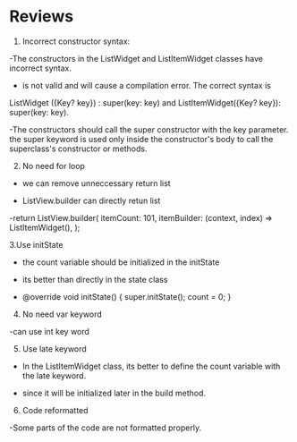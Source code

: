 # Reviews 


1. Incorrect constructor syntax:
 
 -The constructors in the ListWidget and ListItemWidget classes have incorrect syntax. 
 - is not valid and will cause a compilation error.
 The correct syntax is 

 ListWidget   ({Key? key}) : super(key: key) and ListItemWidget({Key? key}): super(key: key).

 -The constructors should call the super constructor with the key parameter.  the super keyword is used only inside the constructor's body to call the superclass's constructor or methods.

2. No need for loop 

 - we can remove unneccessary return list

 -  ListView.builder can directly retun list

 -return ListView.builder(
      itemCount: 101,
      itemBuilder: (context, index) => ListItemWidget(),
    );

3.Use initState 

- the count variable should be initialized in the initState 

- its better than directly in the state class

- @override
  void initState() {
    super.initState();
    count = 0;
  }

4. No need var keyword

 -can use int key word

5. Use late keyword

- In the ListItemWidget class, its better to define the count variable with the late keyword.

- since it will be initialized later in the build method.


6. Code reformatted 

 -Some parts of the code are not formatted properly.


